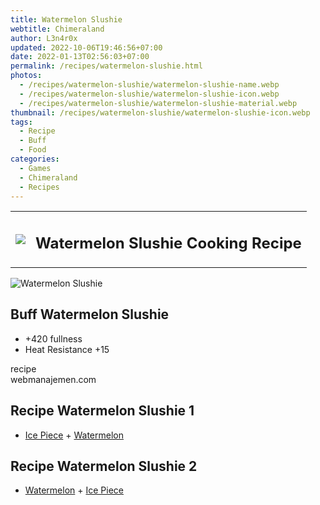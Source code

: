 ```yaml
---
title: Watermelon Slushie
webtitle: Chimeraland
author: L3n4r0x
updated: 2022-10-06T19:46:56+07:00
date: 2022-01-13T02:56:03+07:00
permalink: /recipes/watermelon-slushie.html
photos:
  - /recipes/watermelon-slushie/watermelon-slushie-name.webp
  - /recipes/watermelon-slushie/watermelon-slushie-icon.webp
  - /recipes/watermelon-slushie/watermelon-slushie-material.webp
thumbnail: /recipes/watermelon-slushie/watermelon-slushie-icon.webp
tags:
  - Recipe
  - Buff
  - Food
categories:
  - Games
  - Chimeraland
  - Recipes
---
```


<section id="bootstrap-wrapper"><link rel="stylesheet" href="https://cdn.statically.io/gh/dimaslanjaka/Web-Manajemen/40ac3225/css/bootstrap-4.5-wrapper.css"/><div class="row mb-2"><div class="col-md-12 mb-2"><table class="table" id="post-info"><tbody><tr><td><img class="d-inline-block me-2" src="/chimeraland/recipes/watermelon-slushie/watermelon-slushie-icon.webp" width="auto" height="auto"/></td><td><h1 class="fs-5">Watermelon Slushie Cooking Recipe</h1></td></tr></tbody></table></div></div><div class="card mb-2"><div class="row g-0"><div class="col-sm-4 position-relative mb-2"><img src="/chimeraland/recipes/watermelon-slushie/watermelon-slushie-material.webp" class="card-img fit-cover w-100 h-100" alt="Watermelon Slushie" data-fancybox="true"/></div><div class="col-sm-8 mb-2"><div class="card-body"><h2 class="card-title fs-5">Buff Watermelon Slushie</h2><div class="card-text"><ul><li>+420 fullness</li><li>Heat Resistance +15</li></ul></div><span class="badge rounded-pill bg-dark">recipe</span></div><div class="card-footer text-end text-muted">webmanajemen.com</div></div></div></div><div class="row mb-2"><div class="col-12 col-lg-6 recipe-item mb-2"><div class="card"><div class="card-body"><h2 class="card-title fs-5">Recipe Watermelon Slushie 1</h2><div class="card-text"><ul><li><a class="text-decoration-none" href="/chimeraland/materials/ice-piece.html">Ice Piece</a><span> + </span><a class="text-decoration-none" href="/chimeraland/materials/watermelon.html">Watermelon</a></li></ul></div></div></div></div><div class="col-12 col-lg-6 recipe-item mb-2"><div class="card"><div class="card-body"><h2 class="card-title fs-5">Recipe Watermelon Slushie 2</h2><div class="card-text"><ul><li><a class="text-decoration-none" href="/chimeraland/materials/watermelon.html">Watermelon</a><span> + </span><a class="text-decoration-none" href="/chimeraland/materials/ice-piece.html">Ice Piece</a></li></ul></div></div></div></div></div></section>